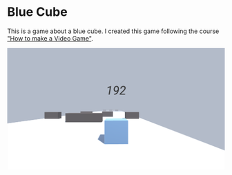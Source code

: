 # Blue Cube

This is a game about a blue cube. I created this game following the course ["How to make a Video Game"](https://www.youtube.com/playlist?list=PLPV2KyIb3jR53Jce9hP7G5xC4O9AgnOuL).

![screenshot](./Doc/screenshot.png)